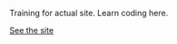 Training for actual site. Learn coding here.

<a href="https://trainingsimon.github.io" target="_blank">See the site</a>
